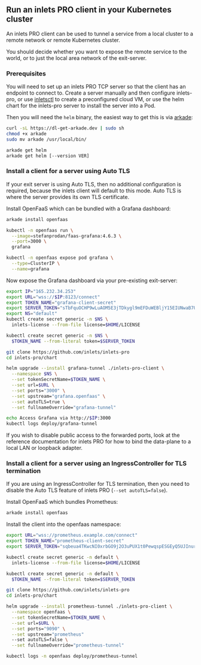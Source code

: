 ## Run an inlets PRO client in your Kubernetes cluster

An inlets PRO client can be used to tunnel a service from a local cluster to a remote network or remote Kubernetes cluster.

You should decide whether you want to expose the remote service to the world, or to just the local area network of the exit-server.

### Prerequisites

You will need to set up an inlets PRO TCP server so that the client has an endpoint to connect to. Create a server manually and then configure inlets-pro, or use [inletsctl](https://github.com/inlets/inletsctl) to create a preconfigured cloud VM, or use the helm chart for the inlets-pro server to install the server into a Pod.

Then you will need the `helm` binary, the easiest way to get this is via [arkade](https://dl-get-arkade.dev):

```bash
curl -sL https://dl-get-arkade.dev | sudo sh
chmod +x arkade
sudo mv arkade /usr/local/bin/

arkade get helm
arkade get helm [--version VER]
```

### Install a client for a server using Auto TLS

If your exit server is using Auto TLS, then no additional configuration is required, because the inlets client will default to this mode. Auto TLS is where the server provides its own TLS certificate.

Install OpenFaaS which can be bundled with a Grafana dashboard:

```bash
arkade install openfaas

kubectl -n openfaas run \
  --image=stefanprodan/faas-grafana:4.6.3 \
  --port=3000 \
  grafana

kubectl -n openfaas expose pod grafana \
  --type=ClusterIP \
  --name=grafana
```

Now expose the Grafana dashboard via your pre-existing exit-server:

```bash
export IP="165.232.34.253"
export URL="wss://$IP:8123/connect"
export TOKEN_NAME="grafana-client-secret"
export SERVER_TOKEN="sTbFquOCHP9wLuAOM5E3jTDkygl9mEFDuWEBljY15EIUNwaB7UtVjOv0h9dGEA3L"
export NS="default"
kubectl create secret generic -n $NS \
  inlets-license --from-file license=$HOME/LICENSE

kubectl create secret generic -n $NS \
  $TOKEN_NAME --from-literal token=$SERVER_TOKEN

git clone https://github.com/inlets/inlets-pro
cd inlets-pro/chart

helm upgrade --install grafana-tunnel ./inlets-pro-client \
  --namespace $NS \
  --set tokenSecretName=$TOKEN_NAME \
  --set url=$URL \
  --set ports="3000" \
  --set upstream="grafana.openfaas" \
  --set autoTLS=true \
  --set fullnameOverride="grafana-tunnel"

echo Access Grafana via http://$IP:3000
kubectl logs deploy/grafana-tunnel
```

If you wish to disable public access to the forwarded ports, look at the reference documentation for inlets PRO for how to bind the data-plane to a local LAN or loopback adapter.

### Install a client for a server using an IngressController for TLS termination

If you are using an IngressController for TLS termination, then you need to disable the Auto TLS feature of inlets PRO (`--set autoTLS=false`).

Install OpenFaaS which bundles Prometheus:

```bash
arkade install openfaas
```

Install the client into the openfaas namespace:

```bash
export URL="wss://prometheus.example.com/connect"
export TOKEN_NAME="prometheus-client-secret"
export SERVER_TOKEN="sqbeua4TKwcNI0xrbGO9j2O3uPUX1t0PewqspESGEyQ5UJInurmzhwoZ"

kubectl create secret generic -n default \
  inlets-license --from-file license=$HOME/LICENSE

kubectl create secret generic -n default \
  $TOKEN_NAME --from-literal token=$SERVER_TOKEN

git clone https://github.com/inlets/inlets-pro
cd inlets-pro/chart

helm upgrade --install prometheus-tunnel ./inlets-pro-client \
  --namespace openfaas \
  --set tokenSecretName=$TOKEN_NAME \
  --set url=$URL \
  --set ports="9090" \
  --set upstream="prometheus"
  --set autoTLS=false \
  --set fullnameOverride="prometheus-tunnel"

kubectl logs -n openfaas deploy/prometheus-tunnel
```

